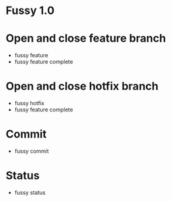 # Fussy 1.0

# Open and close feature branch

 - fussy feature
 - fussy feature complete

# Open and close hotfix branch

 - fussy hotfix
 - fussy feature complete

# Commit

 - fussy commit

# Status

 - fussy status
